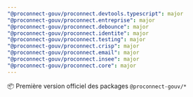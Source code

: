 ```yaml
---
"@proconnect-gouv/proconnect.devtools.typescript": major
"@proconnect-gouv/proconnect.entreprise": major
"@proconnect-gouv/proconnect.debounce": major
"@proconnect-gouv/proconnect.identite": major
"@proconnect-gouv/proconnect.testing": major
"@proconnect-gouv/proconnect.crisp": major
"@proconnect-gouv/proconnect.email": major
"@proconnect-gouv/proconnect.insee": major
"@proconnect-gouv/proconnect.core": major
---
```


📦 Première version officiel des packages `@proconnect-gouv/*`
